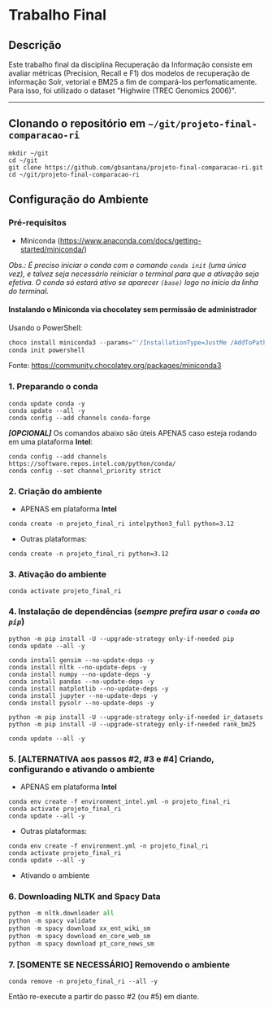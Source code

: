 # Trabalho Final

## Descrição
Este trabalho final da disciplina Recuperação da Informação consiste em avaliar métricas (Precision, Recall e F1) dos modelos de recuperação de informação Solr, vetorial e BM25 a fim de compará-los perfomaticamente. Para isso, foi utilizado o dataset "Highwire (TREC Genomics 2006)".

---

## Clonando o repositório em `~/git/projeto-final-comparacao-ri`

```shell
mkdir ~/git
cd ~/git
git clone https://github.com/gbsantana/projeto-final-comparacao-ri.git
cd ~/git/projeto-final-comparacao-ri
```
## Configuração do Ambiente

### Pré-requisitos

- Miniconda (<https://www.anaconda.com/docs/getting-started/miniconda/>)

_Obs.: É preciso iniciar o conda com o comando `conda init` (uma única vez), e talvez seja necessário reiniciar o terminal para que a ativação seja efetiva. O conda só estará ativo se aparecer `(base)` logo no início da linha do terminal._

#### Instalando o Miniconda via chocolatey sem permissão de administrador

Usando o PowerShell:

```powershell
choco install miniconda3 --params="'/InstallationType=JustMe /AddToPath=1 /RegisterPython=0'"
conda init powershell
```

Fonte: https://community.chocolatey.org/packages/miniconda3

### 1. Preparando o conda

```shell
conda update conda -y
conda update --all -y
conda config --add channels conda-forge
```

**_[OPCIONAL]_** Os comandos abaixo são úteis APENAS caso esteja rodando em uma plataforma **Intel**:

```shell
conda config --add channels https://software.repos.intel.com/python/conda/
conda config --set channel_priority strict
```

### 2. Criação do ambiente

- APENAS em plataforma **Intel**

```shell
conda create -n projeto_final_ri intelpython3_full python=3.12
```

- Outras plataformas:

```shell
conda create -n projeto_final_ri python=3.12
```

### 3. Ativação do ambiente

```shell
conda activate projeto_final_ri
```
### 4. Instalação de dependências (_sempre prefira usar o `conda` ao `pip`_)

```shell
python -m pip install -U --upgrade-strategy only-if-needed pip
conda update --all -y

conda install gensim --no-update-deps -y
conda install nltk --no-update-deps -y
conda install numpy --no-update-deps -y
conda install pandas --no-update-deps -y
conda install matplotlib --no-update-deps -y
conda install jupyter --no-update-deps -y
conda install pysolr --no-update-deps -y

python -m pip install -U --upgrade-strategy only-if-needed ir_datasets
python -m pip install -U --upgrade-strategy only-if-needed rank_bm25

conda update --all -y
```

### 5. [ALTERNATIVA aos passos #2, #3 e #4] Criando, configurando e ativando o ambiente

- APENAS em plataforma **Intel**

```shell
conda env create -f environment_intel.yml -n projeto_final_ri
conda activate projeto_final_ri
conda update --all -y
```

- Outras plataformas:

```shell
conda env create -f environment.yml -n projeto_final_ri
conda activate projeto_final_ri
conda update --all -y
```

- Ativando o ambiente

### 6. Downloading NLTK and Spacy Data

```python
python -m nltk.downloader all
python -m spacy validate
python -m spacy download xx_ent_wiki_sm
python -m spacy download en_core_web_sm
python -m spacy download pt_core_news_sm
```

### 7. [SOMENTE SE NECESSÁRIO] Removendo o ambiente

```shell
conda remove -n projeto_final_ri --all -y
```

Então re-execute a partir do passo #2 (ou #5) em diante.
